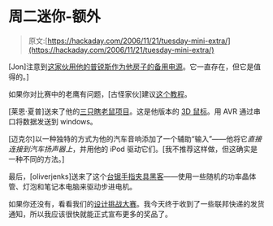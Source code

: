 # 周二迷你-额外

> 原文:[https://hackaday.com/2006/11/21/tuesday-mini-extra/](https://hackaday.com/2006/11/21/tuesday-mini-extra/)

[Jon]注意到[这家伙用他的普锐斯作为他房子的备用电源](http://www.priups.com)。它一直存在，但它是值得的。]

如果你对比赛中的老鹰有问题，[古怪家伙]建议[这个教程](http://www.instructables.com/id/EXU9BO166NEQHO8XFU/?ALLSTEPS)。

[莱恩·夏普]送来了他的[三只瞎老鼠项目](http://www.lushprojects.com/threeblindmice/)。这是他版本的 [3D 鼠标](http://neil.fraser.name/hardware/3d-mouse/)。用 AVR 通过串口将数据发送到 windows。

[迈克尔]以一种独特的方式为他的汽车音响添加了一个辅助“输入”——他将它*直接连接到汽车扬声器上*，并用他的 iPod 驱动它们。[我不推荐这样做，但这确实是一种不同的方法。]

最后，[oliverjenks]送来了这个[台锯手指夹具黑客](http://www.sentex.net/%7Emwandel/workshop/motor_jig.html)——使用一些随机的功率晶体管、灯泡和笔记本电脑来驱动步进电机。

如果你还没有，看看我们的[设计挑战大赛](http://www.hackaday.com/2006/11/15/hackaday-design-challenge-yes-a-contest/)。我今天终于收到了一些联邦快递的发货通知，所以我应该很快就能正式宣布更多的奖品了。